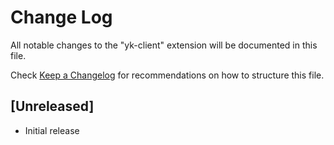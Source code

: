 # Change Log
All notable changes to the "yk-client" extension will be documented in this file.

Check [Keep a Changelog](http://keepachangelog.com/) for recommendations on how to structure this file.

## [Unreleased]
- Initial release